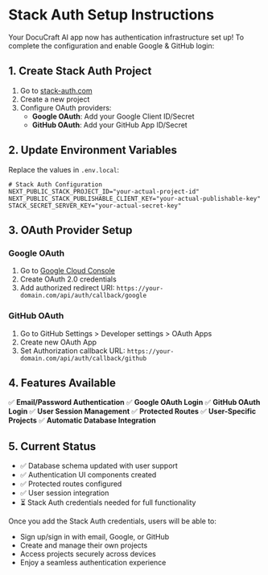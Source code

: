 # Stack Auth Setup Instructions

Your DocuCraft AI app now has authentication infrastructure set up! To complete the configuration and enable Google & GitHub login:

## 1. Create Stack Auth Project

1. Go to [stack-auth.com](https://stack-auth.com)
2. Create a new project
3. Configure OAuth providers:
   - **Google OAuth**: Add your Google Client ID/Secret
   - **GitHub OAuth**: Add your GitHub App ID/Secret

## 2. Update Environment Variables

Replace the values in `.env.local`:

```env
# Stack Auth Configuration
NEXT_PUBLIC_STACK_PROJECT_ID="your-actual-project-id"
NEXT_PUBLIC_STACK_PUBLISHABLE_CLIENT_KEY="your-actual-publishable-key"
STACK_SECRET_SERVER_KEY="your-actual-secret-key"
```

## 3. OAuth Provider Setup

### Google OAuth

1. Go to [Google Cloud Console](https://console.cloud.google.com)
2. Create OAuth 2.0 credentials
3. Add authorized redirect URI: `https://your-domain.com/api/auth/callback/google`

### GitHub OAuth

1. Go to GitHub Settings > Developer settings > OAuth Apps
2. Create new OAuth App
3. Set Authorization callback URL: `https://your-domain.com/api/auth/callback/github`

## 4. Features Available

✅ **Email/Password Authentication**
✅ **Google OAuth Login**
✅ **GitHub OAuth Login**
✅ **User Session Management**
✅ **Protected Routes**
✅ **User-Specific Projects**
✅ **Automatic Database Integration**

## 5. Current Status

- ✅ Database schema updated with user support
- ✅ Authentication UI components created
- ✅ Protected routes configured
- ✅ User session integration
- ⏳ Stack Auth credentials needed for full functionality

Once you add the Stack Auth credentials, users will be able to:

- Sign up/sign in with email, Google, or GitHub
- Create and manage their own projects
- Access projects securely across devices
- Enjoy a seamless authentication experience
